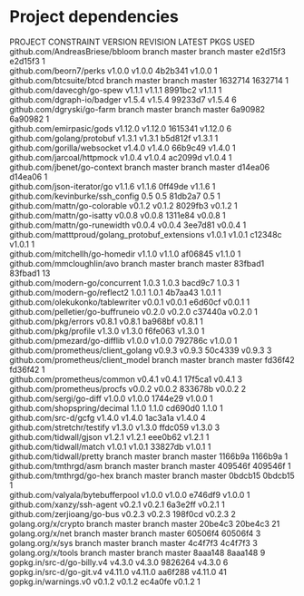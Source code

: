 # Project dependencies

PROJECT                                           CONSTRAINT     VERSION        REVISION  LATEST   PKGS USED
github.com/AndreasBriese/bbloom                   branch master  branch master  e2d15f3   e2d15f3  1   
github.com/beorn7/perks                           v1.0.0         v1.0.0         4b2b341   v1.0.0   1   
github.com/btcsuite/btcd                          branch master  branch master  1632714   1632714  1   
github.com/davecgh/go-spew                        v1.1.1         v1.1.1         8991bc2   v1.1.1   1   
github.com/dgraph-io/badger                       v1.5.4         v1.5.4         99233d7   v1.5.4   6   
github.com/dgryski/go-farm                        branch master  branch master  6a90982   6a90982  1   
github.com/emirpasic/gods                         v1.12.0        v1.12.0        1615341   v1.12.0  6   
github.com/golang/protobuf                        v1.3.1         v1.3.1         b5d812f   v1.3.1   1   
github.com/gorilla/websocket                      v1.4.0         v1.4.0         66b9c49   v1.4.0   1   
github.com/jarcoal/httpmock                       v1.0.4         v1.0.4         ac2099d   v1.0.4   1   
github.com/jbenet/go-context                      branch master  branch master  d14ea06   d14ea06  1   
github.com/json-iterator/go                       v1.1.6         v1.1.6         0ff49de   v1.1.6   1   
github.com/kevinburke/ssh_config                  0.5            0.5            81db2a7   0.5      1   
github.com/mattn/go-colorable                     v0.1.2         v0.1.2         8029fb3   v0.1.2   1   
github.com/mattn/go-isatty                        v0.0.8         v0.0.8         1311e84   v0.0.8   1   
github.com/mattn/go-runewidth                     v0.0.4         v0.0.4         3ee7d81   v0.0.4   1   
github.com/matttproud/golang_protobuf_extensions  v1.0.1         v1.0.1         c12348c   v1.0.1   1   
github.com/mitchellh/go-homedir                   v1.1.0         v1.1.0         af06845   v1.1.0   1   
github.com/mmcloughlin/avo                        branch master  branch master  83fbad1   83fbad1  13  
github.com/modern-go/concurrent                   1.0.3          1.0.3          bacd9c7   1.0.3    1   
github.com/modern-go/reflect2                     1.0.1          1.0.1          4b7aa43   1.0.1    1   
github.com/olekukonko/tablewriter                 v0.0.1         v0.0.1         e6d60cf   v0.0.1   1   
github.com/pelletier/go-buffruneio                v0.2.0         v0.2.0         c37440a   v0.2.0   1   
github.com/pkg/errors                             v0.8.1         v0.8.1         ba968bf   v0.8.1   1   
github.com/pkg/profile                            v1.3.0         v1.3.0         f6fe063   v1.3.0   1   
github.com/pmezard/go-difflib                     v1.0.0         v1.0.0         792786c   v1.0.0   1   
github.com/prometheus/client_golang               v0.9.3         v0.9.3         50c4339   v0.9.3   3   
github.com/prometheus/client_model                branch master  branch master  fd36f42   fd36f42  1   
github.com/prometheus/common                      v0.4.1         v0.4.1         17f5ca1   v0.4.1   3   
github.com/prometheus/procfs                      v0.0.2         v0.0.2         833678b   v0.0.2   2   
github.com/sergi/go-diff                          v1.0.0         v1.0.0         1744e29   v1.0.0   1   
github.com/shopspring/decimal                     1.1.0          1.1.0          cd690d0   1.1.0    1   
github.com/src-d/gcfg                             v1.4.0         v1.4.0         1ac3a1a   v1.4.0   4   
github.com/stretchr/testify                       v1.3.0         v1.3.0         ffdc059   v1.3.0   3   
github.com/tidwall/gjson                          v1.2.1         v1.2.1         eee0b62   v1.2.1   1   
github.com/tidwall/match                          v1.0.1         v1.0.1         33827db   v1.0.1   1   
github.com/tidwall/pretty                         branch master  branch master  1166b9a   1166b9a  1   
github.com/tmthrgd/asm                            branch master  branch master  409546f   409546f  1   
github.com/tmthrgd/go-hex                         branch master  branch master  0bdcb15   0bdcb15  1   
github.com/valyala/bytebufferpool                 v1.0.0         v1.0.0         e746df9   v1.0.0   1   
github.com/xanzy/ssh-agent                        v0.2.1         v0.2.1         6a3e2ff   v0.2.1   1   
github.com/zerjioang/go-bus                       v0.2.3         v0.2.3         198f0cd   v0.2.3   2   
golang.org/x/crypto                               branch master  branch master  20be4c3   20be4c3  21  
golang.org/x/net                                  branch master  branch master  60506f4   60506f4  3   
golang.org/x/sys                                  branch master  branch master  4c4f7f3   4c4f7f3  3   
golang.org/x/tools                                branch master  branch master  8aaa148   8aaa148  9   
gopkg.in/src-d/go-billy.v4                        v4.3.0         v4.3.0         9826264   v4.3.0   6   
gopkg.in/src-d/go-git.v4                          v4.11.0        v4.11.0        aa6f288   v4.11.0  41  
gopkg.in/warnings.v0                              v0.1.2         v0.1.2         ec4a0fe   v0.1.2   1